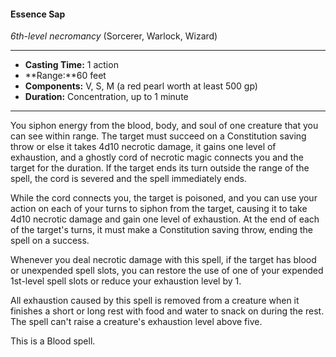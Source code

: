 #### Essence Sap
*6th-level necromancy* (Sorcerer, Warlock, Wizard)
___
- **Casting Time:** 1 action 
- **Range:**60 feet 
- **Components:** V, S, M (a red pearl worth at least 500 gp) 
- **Duration:** Concentration, up to 1 minute 
---
You siphon energy from the blood, body, and soul of one creature that you can see within range. The target must succeed on a Constitution saving throw or else it takes 4d10 necrotic damage, it gains one level of exhaustion, and a ghostly cord of necrotic magic connects you and the target for the duration. If the target ends its turn outside the range of the spell, the cord is severed and the spell immediately ends. 

While the cord connects you, the target is poisoned, and you can use your action on each of your turns to siphon from the target, causing it to take 4d10 necrotic damage and gain one level of exhaustion. At the end of each of the target's turns, it must make a Constitution saving throw, ending the spell on a success. 

Whenever you deal necrotic damage with this spell, if the target has blood or unexpended spell slots, you can restore the use of one of your expended 1st-level spell slots or reduce your exhaustion level by 1. 

All exhaustion caused by this spell is removed from a creature when it finishes a short or long rest with food and water to snack on during the rest. The spell can't raise a creature's exhaustion level above five. 

This is a Blood spell.
